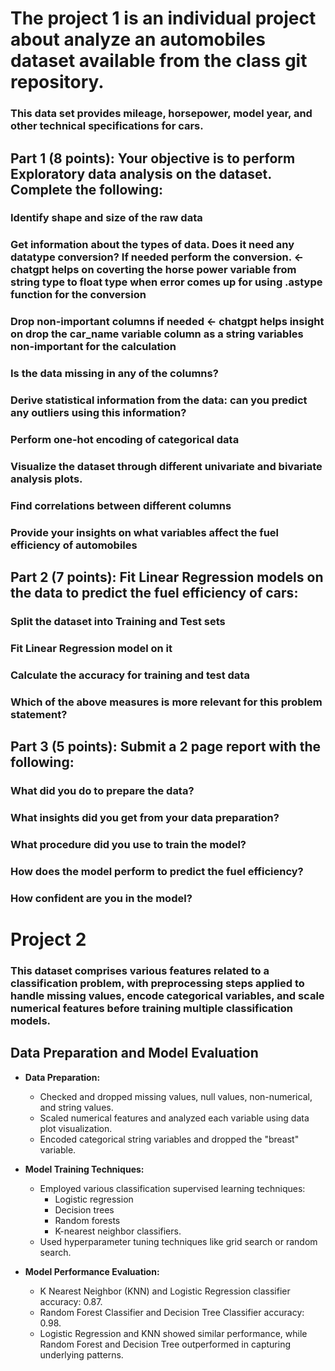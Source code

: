 # The project 1 is an individual project about analyze an automobiles dataset available from the class git repository.
### This data set provides mileage, horsepower, model year, and other technical specifications for cars.
## Part 1 (8 points): Your objective is to perform Exploratory data analysis on the dataset. Complete the following:
### Identify shape and size of the raw data
### Get information about the types of data. Does it need any datatype conversion? If needed perform the conversion. <- chatgpt helps on coverting the horse power variable from string type to float type when error comes up for using .astype function for the conversion
### Drop non-important columns if needed <- chatgpt helps insight on drop the car_name variable column as a string variables non-important for the calculation
### Is the data missing in any of the columns?
### Derive statistical information from the data: can you predict any outliers using this information?
### Perform one-hot encoding of categorical data 
### Visualize the dataset through different univariate and bivariate analysis plots.
### Find correlations between different columns
### Provide your insights on what variables affect the fuel efficiency of automobiles
## Part 2 (7 points): Fit Linear Regression models on the data to predict the fuel efficiency of cars:
### Split the dataset into Training and Test sets
### Fit Linear Regression model on it
### Calculate the accuracy for training and test data
### Which of the above measures is more relevant for this problem statement?
## Part 3 (5 points): Submit a 2 page report with the following:
### What did you do to prepare the data?
### What insights did you get from your data preparation?
### What procedure did you use to train the model?
### How does the model perform to predict the fuel efficiency?
### How confident are you in the model?

#####
# Project 2
### This dataset comprises various features related to a classification problem, with preprocessing steps applied to handle missing values, encode categorical variables, and scale numerical features before training multiple classification models.
## Data Preparation and Model Evaluation

- **Data Preparation:**
  - Checked and dropped missing values, null values, non-numerical, and string values.
  - Scaled numerical features and analyzed each variable using data plot visualization.
  - Encoded categorical string variables and dropped the "breast" variable.

- **Model Training Techniques:**
  - Employed various classification supervised learning techniques:
    - Logistic regression
    - Decision trees
    - Random forests
    - K-nearest neighbor classifiers.
  - Used hyperparameter tuning techniques like grid search or random search.

- **Model Performance Evaluation:**
  - K Nearest Neighbor (KNN) and Logistic Regression classifier accuracy: 0.87.
  - Random Forest Classifier and Decision Tree Classifier accuracy: 0.98.
  - Logistic Regression and KNN showed similar performance, while Random Forest and Decision Tree outperformed in capturing underlying patterns.

